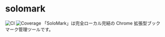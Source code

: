 # solomark

![CI](https://github.com/gakkyTaihasoeru/solomark/actions/workflows/test.yml/badge.svg)
![Coverage](https://img.shields.io/badge/coverage--pending-yellow)
「SoloMark」は完全ローカル完結の Chrome 拡張型ブックマーク管理ツールです。  

